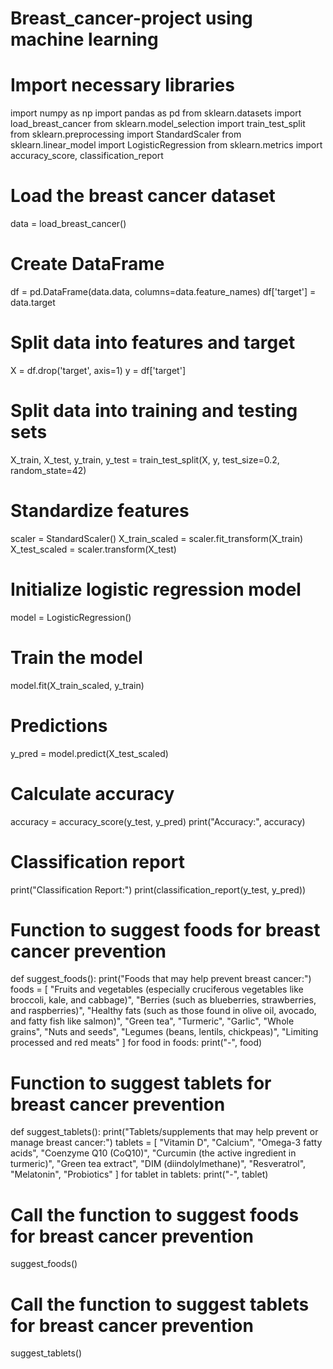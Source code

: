 # Breast_cancer-project using machine learning
# Import necessary libraries
import numpy as np
import pandas as pd
from sklearn.datasets import load_breast_cancer
from sklearn.model_selection import train_test_split
from sklearn.preprocessing import StandardScaler
from sklearn.linear_model import LogisticRegression
from sklearn.metrics import accuracy_score, classification_report

# Load the breast cancer dataset
data = load_breast_cancer()

# Create DataFrame
df = pd.DataFrame(data.data, columns=data.feature_names)
df['target'] = data.target

# Split data into features and target
X = df.drop('target', axis=1)
y = df['target']

# Split data into training and testing sets
X_train, X_test, y_train, y_test = train_test_split(X, y, test_size=0.2, random_state=42)

# Standardize features
scaler = StandardScaler()
X_train_scaled = scaler.fit_transform(X_train)
X_test_scaled = scaler.transform(X_test)

# Initialize logistic regression model
model = LogisticRegression()

# Train the model
model.fit(X_train_scaled, y_train)

# Predictions
y_pred = model.predict(X_test_scaled)

# Calculate accuracy
accuracy = accuracy_score(y_test, y_pred)
print("Accuracy:", accuracy)

# Classification report
print("Classification Report:")
print(classification_report(y_test, y_pred))

# Function to suggest foods for breast cancer prevention
def suggest_foods():
    print("Foods that may help prevent breast cancer:")
    foods = [
        "Fruits and vegetables (especially cruciferous vegetables like broccoli, kale, and cabbage)",
        "Berries (such as blueberries, strawberries, and raspberries)",
        "Healthy fats (such as those found in olive oil, avocado, and fatty fish like salmon)",
        "Green tea",
        "Turmeric",
        "Garlic",
        "Whole grains",
        "Nuts and seeds",
        "Legumes (beans, lentils, chickpeas)",
        "Limiting processed and red meats"
    ]
    for food in foods:
        print("-", food)

# Function to suggest tablets for breast cancer prevention
def suggest_tablets():
    print("Tablets/supplements that may help prevent or manage breast cancer:")
    tablets = [
        "Vitamin D",
        "Calcium",
        "Omega-3 fatty acids",
        "Coenzyme Q10 (CoQ10)",
        "Curcumin (the active ingredient in turmeric)",
        "Green tea extract",
        "DIM (diindolylmethane)",
        "Resveratrol",
        "Melatonin",
        "Probiotics"
    ]
    for tablet in tablets:
        print("-", tablet)

# Call the function to suggest foods for breast cancer prevention
suggest_foods()

# Call the function to suggest tablets for breast cancer prevention
suggest_tablets()
